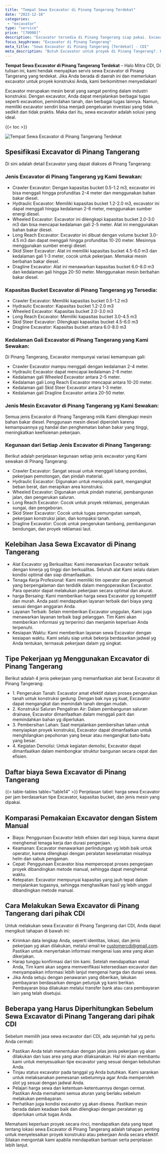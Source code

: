 ```yaml
---
title: "Tempat Sewa Excavator di Pinang Tangerang Terdekat"
date: "2023-12-18"
categories:
 - "excavator"
type: "service"
price: "[70000]"
description: "Excavator tersedia di Pinang Tangerang siap pakai. Excavator unggulan untuk proyek pembangunan yang membutuhkan solusi tepat guna dengan performa optimal. Dapatkan informasi detail."
focus_keyphrase: "Excavator di Pinang Tangerang"
meta_title: "Sewa Excavator di Pinang Tangerang [Terdekat] - CDI"
meta_description: "Butuh Excavator untuk proyek di Pinang Tangerang?. Kami tawarkan Excavator berkualitas untuk menyelesaikan pekerjaan. Promo menarik tersedia."
---
```


**Tempat Sewa Excavator di Pinang Tangerang Terdekat** – Halo Mitra CDI, Di tulisan ini, kami hendak menyajikan servis sewa Excavator di Pinang Tangerang yang terdekat. Jika Anda berada di daerah ini dan memerlukan excavator untuk proyek konstruksi Anda, kami berkomitmen menyediakan!

Excavator merupakan mesin berat yang sangat penting dalam industri konstruksi. Dengan excavator, Anda dapat menjalankan berbagai tugas seperti excavation, pemindahan tanah, dan berbagai tugas lainnya. Namun, memiliki excavator sendiri bisa menjadi pengeluaran investasi yang tidak sedikit dan tidak praktis. Maka dari itu, sewa excavator adalah solusi yang ideal.

{{< toc >}}

![Tempat Sewa Excavator di Pinang Tangerang Terdekat](/images/excavator/excavator-10.jpg)

## Spesifikasi Excavator di Pinang Tangerang

Di sini adalah detail Excavator yang dapat diakses di Pinang Tangerang:

### Jenis Excavator di Pinang Tangerang yg Kami Sewakan:

*   Crawler Excavator: Dengan kapasitas bucket 0.5-1.2 m3, excavator ini bisa menggali hingga profunditas 2-4 meter dan menggunakan bahan bakar diesel.
*   Hydraulic Excavator: Memiliki kapasitas bucket 1.2-2.0 m3, excavator ini dapat menggali hingga kedalaman 2-6 meter, menggunakan sumber energi diesel.
*   Wheeled Excavator: Excavator ini dilengkapi kapasitas bucket 2.0-3.0 m3 dan bisa mencapai kedalaman gali 2-5 meter. Alat ini menggunakan bahan bakar diesel.
*   Long Reach Excavator: Excavator ini dibuat dengan volume bucket 3.0-4.5 m3 dan dapat menggali hingga profunditas 10-20 meter. Mesinnya menggunakan sumber energi diesel.
*   Skid Steer Excavator: Alat ini memiliki kapasitas bucket 4.5-6.0 m3 dan kedalaman gali 1-3 meter, cocok untuk pekerjaan. Memakai mesin berbahan bakar diesel.
*   Dragline Excavator: Alat ini menawarkan kapasitas bucket 6.0-8.0 m3 dan kedalaman gali hingga 20-50 meter. Menggunakan mesin berbahan bakar diesel.

### Kapasitas Bucket Excavator di Pinang Tangerang yg Tersedia:

*   Crawler Excavator: Memiliki kapasitas bucket 0.5-1.2 m3
*   Hydraulic Excavator: Kapasitas bucket 1.2-2.0 m3
*   Wheeled Excavator: Kapasitas bucket 2.0-3.0 m3
*   Long Reach Excavator: Memiliki kapasitas bucket 3.0-4.5 m3
*   Skid Steer Excavator: Dilengkapi kapasitas bucket 4.5-6.0 m3
*   Dragline Excavator: Kapasitas bucket antara 6.0-8.0 m3

### Kedalaman Gali Excavator di Pinang Tangerang yang Kami Sewakan:

Di Pinang Tangerang, Excavator mempunyai variasi kemampuan gali:

*   Crawler Excavator mampu menggali dengan kedalaman 2-4 meter.
*   Hydraulic Excavator dapat mencapai kedalaman 2-6 meter.
*   Kedalaman gali Wheeled Excavator antara 2-5 meter.
*   Kedalaman gali Long Reach Excavator mencapai antara 10-20 meter.
*   Kedalaman gali Skid Steer Excavator antara 1-3 meter.
*   Kedalaman gali Dragline Excavator antara 20-50 meter.

### Jenis Mesin Excavator di Pinang Tangerang yg Kami Sewakan:

Semua jenis Excavator di Pinang Tangerang milik Kami dilengkapi mesin bahan bakar diesel. Penggunaan mesin diesel diperoleh karena kemampuannya yg handal dan penghematan bahan bakar yang tinggi, meningkatkan keefisienan pekerjaan.

### Kegunaan dari Setiap Jenis Excavator di Pinang Tangerang:

Berikut adalah penjelasan kegunaan setiap jenis excavator yang Kami sewakan di Pinang Tangerang:

*   Crawler Excavator: Sangat sesuai untuk menggali lubang pondasi, pekerjaan pemotongan, dan pindah material.
*   Hydraulic Excavator: Digunakan untuk menyodok parit, mengangkat beban berat, dan merapikan area konstruksi.
*   Wheeled Excavator: Digunakan untuk pindah material, pembangunan jalan, dan pengerukan saluran.
*   Long Reach Excavator: Cocok untuk proyek reklamasi, pengerukan sungai, dan pengeboran.
*   Skid Steer Excavator: Cocok untuk tugas pemungutan sampah, pekerjaan konstruksi jalan, dan kompaksi tanah.
*   Dragline Excavator: Cocok untuk pengerukan tambang, pembangunan bendungan, dan proyek reklamasi laut.

## Kelebihan Jasa Sewa Excavator di Pinang Tangerang

*   Alat Excavator yg Berkualitas: Kami menawarkan Excavator terbaik dengan kinerja yg tinggi dan berkualitas. Seluruh alat Kami selalu dalam kondisi optimal dan siap dimanfaatkan.
*   Tenaga Kerja Profesional: Kami memiliki tim operator dan pengemudi yang berpengalaman dan terdidik dalam mengoperasikan Excavator. Para operator dapat melakukan pekerjaan secara optimal dan akurat.
*   harga Bersaing: Kami memberikan harga sewa Excavator yg kompetitif dan murah. Anda pasti mendapatkan layanan terbaik dari biaya yang sesuai dengan anggaran Anda.
*   Layanan Terbaik: Selain memberikan Excavator unggulan, Kami juga menawarkan layanan terbaik bagi pelanggan. Tim Kami akan memberikan informasi yg terperinci dan menjamin keperluan Anda terpenuhi.
*   Kesiapan Waktu: Kami memberikan layanan sewa Excavator dengan kesiapan waktu. Kami selalu siap untuk bekerja berdasarkan jadwal yg Anda tentukan, termasuk pekerjaan dalam yg singkat.

## Tipe Pekerjaan yg Menggunakan Excavator di Pinang Tangerang

Berikut adalah 4 jenis pekerjaan yang memanfaatkan alat berat Excavator di Pinang Tangerang:

*   1\. Pengerukan Tanah: Excavator amat efektif dalam proses pengerukan tanah untuk konstruksi gedung. Dengan bak nya yg kuat, Excavator dapat mengangkat dan memindah tanah dengan mudah.
*   2\. Konstruksi Saluran Pengaliran Air: Dalam pembangunan saluran drainase, Excavator dimanfaatkan dalam menggali parit dan memindahkan bahan yg diperlukan.
*   3\. Pembersihan Lahan: Saat menjalankan pembersihan lahan untuk menyiapkan proyek konstruksi, Excavator dapat dimanfaatkan untuk menghilangkan pepohonan yang besar atau mengangkat batu-batu yang besar.
*   4\. Kegiatan Demolisi: Untuk kegiatan demolisi, Excavator dapat dimanfaatkan dalam membongkar struktur bangunan secara cepat dan efisien.

## Daftar biaya Sewa Excavator di Pinang Tangerang

{{< table-tables table="table14" >}} Penjelasan tabel: harga sewa Excavator per jam berdasarkan tipe Excavator, kapasitas bucket, dan jenis mesin yang dipakai. 

## Komparasi Pemakaian Excavator dengan Sistem Manual

*   Biaya: Penggunaan Excavator lebih efisien dari segi biaya, karena dapat menghemat tenaga kerja dan durasi pengerjaan.
*   Keamanan: Excavator menawarkan perlindungan yg lebih baik untuk operator, karena dilengkapi dengan peralatan keselamatan misalnya helm dan sabuk pengaman.
*   Cepat: Penggunaan Excavator bisa mempercepat proses pengerjaan proyek dibandingkan metode manual, sehingga dapat menghemat waktu.
*   Ketepatan: Excavator mempunyai kapasitas yang jauh tepat dalam menjalankan tugasnya, sehingga menghasilkan hasil yg lebih unggul dibandingkan metode manual.

## Cara Melakukan Sewa Excavator di Pinang Tangerang dari pihak CDI

Untuk melakukan sewa Excavator di Pinang Tangerang dari CDI, Anda dapat mengikuti tahapan di bawah ini:

*   Kirimkan data lengkap Anda, seperti identitas, lokasi, dan jenis pekerjaan yg akan dilakukan, melalui email ke customercdi@gmail.com. Pastikan untuk menyertakan informasi mengenai luas area yang akan dikerjakan.
*   Harap tunggu konfirmasi dari tim kami. Setelah mendapatkan email Anda, Tim kami akan segera memverifikasi ketersediaan excavator dan menyampaikan informasi lebih lanjut mengenai harga dan durasi sewa.
*   Jika Anda setuju dengan penawaran yang diberikan, lakukan pembayaran berdasarkan dengan petunjuk yg kami berikan. Pembayaran bisa dilakukan melalui transfer bank atau cara pembayaran lain yang telah disetujui.

## Beberapa yang Harus Diperhitungkan Sebelum Sewa Excavator di Pinang Tangerang dari pihak CDI

Sebelum memilih jasa sewa excavator dari CDI, ada sejumlah hal yg perlu Anda cermati:

*   Pastikan Anda telah menentukan dengan jelas jenis pekerjaan yg akan dilakukan dan luas area yang akan dilaksanakan. Hal ini akan membantu kami untuk menyesuaikan tipe excavator yang sesuai dengan kebutuhan Anda.
*   Tinjau status excavator pada tanggal yg Anda butuhkan. Kami sarankan untuk melaksanakan pemesanan sebelumnya agar Anda memperoleh slot yg sesuai dengan jadwal Anda.
*   Pelajari harga sewa dan ketentuan-ketentuannya dengan cermat. Pastikan Anda memahami semua aturan yang berlaku sebelum melakukan pembayaran.
*   Perhatikan juga kondisi excavator yg akan disewa. Pastikan mesin berada dalam keadaan baik dan dilengkapi dengan peralatan yg diperlukan untuk tugas Anda.

Memahami keperluan proyek secara rinci, mendapatkan data yang tepat tentang lokasi sewa Excavator di Pinang Tangerang adalah tahapan penting untuk menyelesaikan proyek konstruksi atau pekerjaan Anda secara efektif. Silakan mengontak kami apabila mendapatkan bantuan serta penjelasan lebih lanjut.